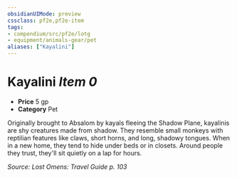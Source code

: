 ```yaml
---
obsidianUIMode: preview
cssclass: pf2e,pf2e-item
tags:
- compendium/src/pf2e/lotg
- equipment/animals-gear/pet
aliases: ["Kayalini"]
---
```

# Kayalini *Item 0*  

- **Price** 5 gp
- **Category** Pet

Originally brought to Absalom by kayals fleeing the Shadow Plane, kayalinis are shy creatures made from shadow. They resemble small monkeys with reptilian features like claws, short horns, and long, shadowy tongues. When in a new home, they tend to hide under beds or in closets. Around people they trust, they'll sit quietly on a lap for hours. 

*Source: Lost Omens: Travel Guide p. 103*